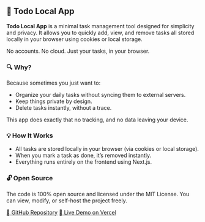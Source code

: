 ## 📝 Todo Local App

**Todo Local App** is a minimal task management tool designed for simplicity and privacy.
It allows you to quickly add, view, and remove tasks all stored locally in your browser using cookies or local storage.

No accounts. No cloud. Just your tasks, in your browser.

### 🔍 Why?

Because sometimes you just want to:

* Organize your daily tasks without syncing them to external servers.
* Keep things private by design.
* Delete tasks instantly, without a trace.

This app does exactly that no tracking, and no data leaving your device.


### 💡 How It Works

* All tasks are stored locally in your browser (via cookies or local storage).
* When you mark a task as done, it’s removed instantly.
* Everything runs entirely on the frontend using Next.js.


### 🔓 Open Source

The code is 100% open source and licensed under the MIT License.
You can view, modify, or self-host the project freely.

[🔗 GitHub Repository](https://github.com/your-repo-link-here)
[🚀 Live Demo on Vercel](https://vercel.com/houcemfatnassi-9291s-projects/v0-upstash-community-starter)


